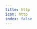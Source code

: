 ```yaml
---
title: http
icon: http
index: false
---
```


<Catalog />

<!--
 * @Author: JavaPub
 * @Date: 2025-01-21 16:25:51
 * @LastEditors: your name
 * @LastEditTime: 2025-01-21 16:26:00
 * @Description: Here is the JavaPub code base. Search JavaPub on the whole web.
 * @FilePath: /JavaPub/src/posts/http/README.md
-->




